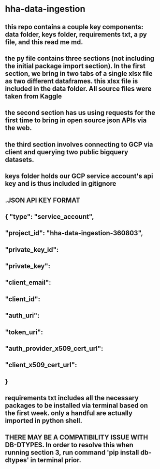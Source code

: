 # hha-data-ingestion

## this repo contains a couple key components: data folder, keys folder, requirements txt, a py file, and this read me md.



## the py file contains three sections (not including the initial package import section). In the first section, we bring in two tabs of a single xlsx file as two different dataframes. this xlsx file is included in the data folder. All source files were taken from Kaggle

## the second section has us using requests for the first time to bring in open source json APIs via the web. 

## the third section involves connecting to GCP via client and querying two public bigquery datasets.



## keys folder holds our GCP service account's api key and is thus included in gitignore


## .JSON API KEY FORMAT
## {  "type": "service_account",
## "project_id": "hha-data-ingestion-360803",
##  "private_key_id":
##  "private_key":
##  "client_email":
##  "client_id":
##  "auth_uri": 
##  "token_uri": 
##  "auth_provider_x509_cert_url":
##  "client_x509_cert_url":
##  }


## requirements txt includes all the necessary packages to be installed via terminal based on the first week. only a handful are actually imported in python shell.


## THERE MAY BE A COMPATIBILITY ISSUE WITH DB-DTYPES. In order to resolve this when running section 3, run command 'pip install db-dtypes' in terminal prior.